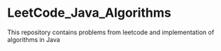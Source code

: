 # LeetCode_Java_Algorithms

This repository contains problems from leetcode and implementation of algorithms in Java

